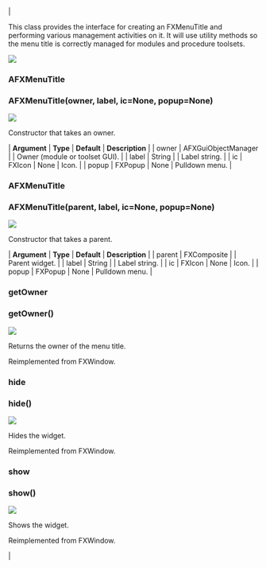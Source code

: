 | 

This class provides the interface for creating an FXMenuTitle and performing various management activities on it. It will use utility methods so the menu title is correctly managed for modules and procedure toolsets.

![](../SIMACAERefImages/gui-afxmenutitle.png)

### AFXMenuTitle

###   

### AFXMenuTitle(owner, label, ic=None, popup=None)  
![](../IconsReference/butix_top_wline.png)

Constructor that takes an owner.

| **Argument** | **Type** | **Default** | **Description** |
| owner | AFXGuiObjectManager |   | Owner (module or toolset GUI). |
| label | String |   | Label string. |
| ic | FXIcon | None | Icon. |
| popup | FXPopup | None | Pulldown menu. |

### AFXMenuTitle

###   

### AFXMenuTitle(parent, label, ic=None, popup=None)  
![](../IconsReference/butix_top_wline.png)

Constructor that takes a parent.

| **Argument** | **Type** | **Default** | **Description** |
| parent | FXComposite |   | Parent widget. |
| label | String |   | Label string. |
| ic | FXIcon | None | Icon. |
| popup | FXPopup | None | Pulldown menu. |

### getOwner

###   

### getOwner()  
![](../IconsReference/butix_top_wline.png)

Returns the owner of the menu title.

Reimplemented from FXWindow.

### hide

###   

### hide()  
![](../IconsReference/butix_top_wline.png)

Hides the widget.

Reimplemented from FXWindow.

### show

###   

### show()  
![](../IconsReference/butix_top_wline.png)

Shows the widget.

Reimplemented from FXWindow.



 |